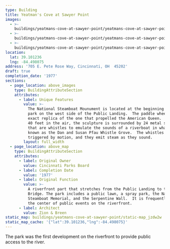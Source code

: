 ```yaml
---
type: Building
title: Yeatman's Cove at Sawyer Point
images:
  - >-
    buildings/yeatmans-cove-at-sawyer-point/yeatmans-cove-at-sawyer-point-0_t7gll3
  - >-
    buildings/yeatmans-cove-at-sawyer-point/yeatmans-cove-at-sawyer-point-1_iurs7w
  - >-
    buildings/yeatmans-cove-at-sawyer-point/yeatmans-cove-at-sawyer-point-2_uvk3fz
location:
  lat: 39.101236
  lng: -84.498075
address: '705 E. Pete Rose Way, Cincinnati, OH  45202'
draft: true
completion_date: '1977'
sections:
  - page_location: above_images
    type: BuildingAttributeSection
    attributes:
      - label: Unique Features
        value: >-
          The National Steamboat Mounument is located at the beginning of the
          park on the west side of the Public Landing.  The paddle wheel is an
          exact replica of the one that propelled the American Queen.  Suspended
          40 feet in the air, the sculpture is surrounded by 24 metal stacks
          that are whistles to emulate the sounds of a riverboat in what is
          known as the Dan and Susan Pfau Whistle Grove.  The whistles are
          triggered by motion, and they emit steam as they sound.
        layout: full_width
  - page_location: above_map
    type: BuildingAttributeSection
    attributes:
      - label: Original Owner
        value: Cincinnati Parks Board
      - label: Completion Date
        value: '1977'
      - label: Original Function
        value: >-
          A riverfront part that stretches from the Public Landing to the L&N
          Bridge. The park includes a public lawn, a spray park, the National
          Steamboat Memorial, and the Serpentine Wall.  It is frequently used as
          the center of public events on the riverfront.
      - label: Architect
        value: Zion & Breen
static_map: buildings/yeatmans-cove-at-sawyer-point/static-map_jzdw2w
static_map_cache: '{"lat":39.101236,"lng":-84.498075}'
---
```


The park was the first development on the riverfront to provide public access to the river.
